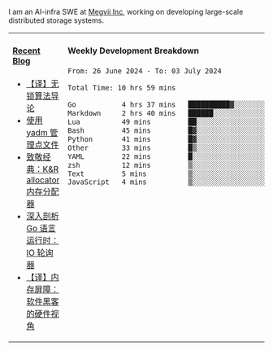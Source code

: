 I am an AI-infra SWE at [Megvii Inc](https://en.megvii.com/), working on developing large-scale distributed storage systems.

<table width="960px">
<tr>
<td valign="top" width="50%">

#### <a href="https://www.kongjun18.me" target="_blank">Recent Blog</a>

<!-- BLOG-POST-LIST:START -->
- [【译】无锁算法导论](https://kongjun18.github.io/posts/2023/07/14/)
- [使用 yadm 管理点文件](https://kongjun18.github.io/posts/2023/04/07/)
- [致敬经典：K&amp;R allocator 内存分配器](https://kongjun18.github.io/posts/2022/12/12/)
- [深入剖析 Go 语言运行时：IO 轮询器](https://kongjun18.github.io/posts/2022/11/21/)
- [【译】内存屏障：软件黑客的硬件视角](https://kongjun18.github.io/posts/2022/11/03/)
<!-- BLOG-POST-LIST:END -->

</td>
<td valign="top" width="50%">

#### Weekly Development Breakdown

<!--START_SECTION:waka-->

```txt
From: 26 June 2024 - To: 03 July 2024

Total Time: 10 hrs 59 mins

Go           4 hrs 37 mins   ██████████▓░░░░░░░░░░░░░░   42.13 %
Markdown     2 hrs 40 mins   ██████░░░░░░░░░░░░░░░░░░░   24.38 %
Lua          49 mins         ██░░░░░░░░░░░░░░░░░░░░░░░   07.51 %
Bash         45 mins         █▓░░░░░░░░░░░░░░░░░░░░░░░   06.83 %
Python       41 mins         █▓░░░░░░░░░░░░░░░░░░░░░░░   06.34 %
Other        33 mins         █▒░░░░░░░░░░░░░░░░░░░░░░░   05.14 %
YAML         22 mins         █░░░░░░░░░░░░░░░░░░░░░░░░   03.47 %
zsh          12 mins         ▒░░░░░░░░░░░░░░░░░░░░░░░░   01.93 %
Text         5 mins          ▒░░░░░░░░░░░░░░░░░░░░░░░░   00.79 %
JavaScript   4 mins          ▒░░░░░░░░░░░░░░░░░░░░░░░░   00.72 %
```

<!--END_SECTION:waka-->
</td>
</tr>

</table>
